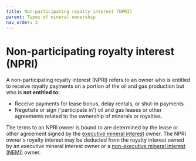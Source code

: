 ```yaml
---
title: Non-participating royalty interest (NPRI)
parent: Types of mineral ownership
nav_order: 3
---
```


# Non-participating royalty interest (NPRI)

A non-participating royalty interest (NPRI) refers to an owner who is entitled
to receive royalty payments on a portion of the oil and gas production
but who is **not entitled to**:
- Receive payments for lease bonus, delay rentals, or shut-in payments
- Negotiate or sign ('participate in') oil and gas leases or other agreements
related to the ownership of minerals or royalties.

The terms to an NPRI owner is bound to are determined by the lease or
other agreement signed by the [executive mineral interest](/land/types-of-ownership/executive-mineral-owner) owner.
The NPRI owner's  royalty interest may be deducted from the royalty interest
owned by an executive mineral interest owner or a [non-executive mineral interest (NEMI)](/land/types-of-ownership/non-executive-mineral-interest)
 owner.
